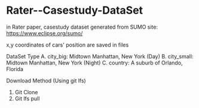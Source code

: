 # Rater--Casestudy-DataSet
in Rater paper, casestudy dataset generated from SUMO site: https://www.eclipse.org/sumo/

x,y coordinates of cars' position are saved in files

DataSet Type
A. city_big: Midtown Manhattan, New York (Day)
B. city_small: Midtown Manhattan, New York (Night)
C. country: A suburb of Orlando, Florida

Download Method (Using git lfs)
1. Git Clone
2. Git lfs pull
